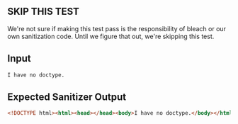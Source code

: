 ## SKIP THIS TEST

We're not sure if making this test pass is the responsibility of bleach
or our own sanitization code. Until we figure that out, we're skipping
this test.

## Input

```html
I have no doctype.
```

## Expected Sanitizer Output

```html
<!DOCTYPE html><html><head></head><body>I have no doctype.</body></html>
```
